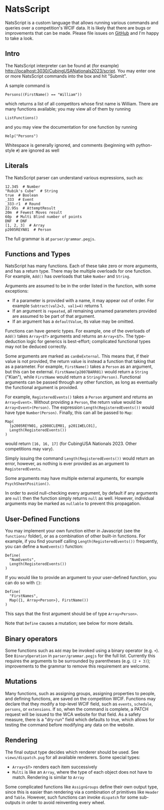 # NatsScript

NatsScript is a custom language that allows running various commands and queries over a competition's WCIF data. It is likely that there are bugs or improvements that can be made. Please file issues on [GitHub](https://github.com/timreyn/natshelper) and I'm happy to take a look.

## Intro

The NatsScript interpreter can be found at (for example) <http://localhost:3030/CubingUSANationals2023/script>. You may enter one or more NatsScript commands into the box and hit "Submit".

A sample command is
```
Persons((FirstName() == "William"))
```
which returns a list of all competitors whose first name is William. There are many functions available; you may view all of them by running
```
ListFunctions()
```
and you may view the documentation for one function by running
```
Help("Persons")
```
Whitespace is generally ignored, and comments (beginning with python-style `#`) are ignored as well

## Literals

The NatsScript parser can understand various expressions, such as:
```
12.345  # Number
"Rubik's Cube"  # String
true  # Boolean
_333  # Event
_333-r1  # Round
22.95s  # AttemptResult
20m  # Fewest Moves result
60p  # Multi Blind number of points
DNF  # DNF
[1, 2, 3]  # Array
p2005REYN01  # Person
```

The full grammar is at `parser/grammar.pegjs`.

## Functions and Types

NatsScript has many functions. Each of these take zero or more arguments, and has a return type. There may be multiple overloads for one function. For example, `Add()` has overloads that take `Number` and `String`.

Arguments are assumed to be in the order listed in the function, with some exceptions:

- If a parameter is provided with a name, it may appear out of order. For example `Subtract(val2=3, val1=4)` returns 1.
- If an argument is `repeated`, all remaining unnamed parameters provided are assumed to be part of that argument.
- If an argument has a `defaultValue`, its value may be omitted.

Functions can have generic types. For example, one of the overloads of `Add()` takes `Array<$T>` arguments and returns an `Array<$T>`. The type-deduction logic for generics is best-effort; complicated functional types may not be deduced correctly.

Some arguments are marked as `canBeExternal`. This means that, if their value is not provided, the return value is instead a function that taking that as a parameter. For example, `FirstName()` takes a `Person` as an argument, but this can be external. `FirstName(p2007BARR01)` would return a `String` ("Kian"), while `FirstName` would return a `String(Person)`. Functional arguments can be passed through any other function, as long as eventually the functional argument is provided.

For example, `RegisteredEvents()` takes a `Person` argument and returns an `Array<Event>`. Without providing a `Person`, the return value would be `Array<Event>(Person)`. The expression `Length(RegisteredEvents())` would have type `Number(Person)`. Finally, this can all be passed to `Map`:

```
Map(
  [p2005REYN01, p2008CLEM01, p2011WELC01],
  Length(RegisteredEvents())
)
```

would return `[16, 16, 17]` (for CubingUSA Nationals 2023. Other competitions may vary).

Simply issuing the command `Length(RegisteredEvents())` would return an error, however, as nothing is ever provided as an argument to `RegisteredEvents`.

Some arguments may have multiple external arguments, for example `PsychSheetPosition()`.

In order to avoid null-checking every argument, by default if any arguments are `null` then the function simply returns `null` as well. However, individual arguments may be marked as `nullable` to prevent this propagation.

## User-Defined Functions

You may implement your own function either in Javascript (see the `functions/` folder), or as a combination of other built-in functions. For example, if you find yourself calling `Length(RegisteredEvents())` frequently, you can define a `NumEvents()` function:

```
Define(
  "NumEvents",
  Length(RegisteredEvents())
)
```

If you would like to provide an argument to your user-defined function, you can do so with `{}`:

```
Define(
  "FirstNames",
  Map({1, Array<Person>}, FirstName())
)
```

This says that the first argument should be of type `Array<Person>`.

Note that `Define` causes a mutation; see below for more details.

## Binary operators

Some functions such as `Add` may be invoked using a binary operator (e.g. `+`). See `BinaryOperation` in `parser/grammar.pegjs` for the full list. Currently this requires the arguments to be surrounded by parentheses (e.g. `(2 + 3)`); improvements to the grammar to remove this requirement are welcome.

## Mutations

Many functions, such as assigning groups, assigning properties to people, and defining functions, are saved on the competition WCIF. Functions may declare that they modify a top-level WCIF field, such as `events`, `schedule`, `persons`, or `extensions`. If so, when the command is complete, a PATCH request will be issued to the WCA website for that field. As a safety measure, there is a "dry-run" field which defaults to true, which allows for testing the command before modifying any
data on the website.

## Rendering

The final output type decides which renderer should be used. See `views/dispatch.pug` for all available renderers. Some special types:

* `Array<$T>` renders each item successively
* `Multi` is like an `Array`, where the type of each object does not have to match. Rendering is similar to `Array`

Some complicated functions like `AssignGroups` define their own output type, since this is easier than rendering via a combination of primitives like `Header` and `Table`. However, such functions can invoke `dispatch` for some sub-outputs in order to avoid reinventing every wheel.
